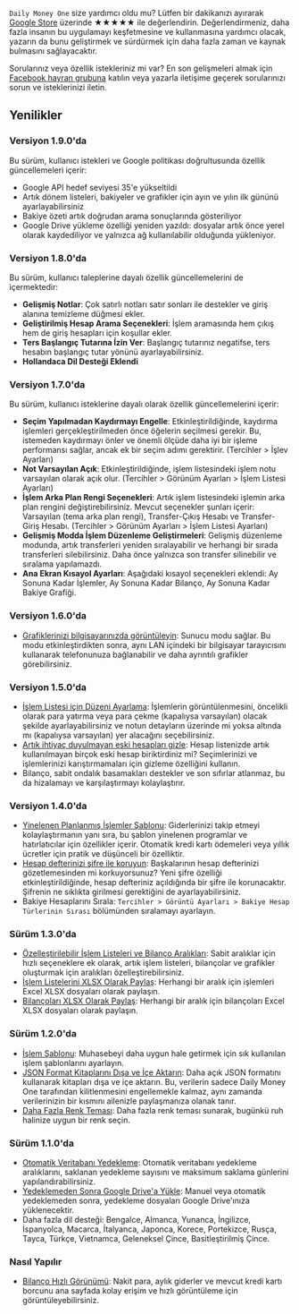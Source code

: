 `Daily Money One` size yardımcı oldu mu? Lütfen bir dakikanızı ayırarak [Google Store](https://play.google.com/store/apps/details?id=com.colaorange.dailymoneyone) üzerinde ★★★★★ ile değerlendirin. Değerlendirmeniz, daha fazla insanın bu uygulamayı keşfetmesine ve kullanmasına yardımcı olacak, yazarın da bunu geliştirmek ve sürdürmek için daha fazla zaman ve kaynak bulmasını sağlayacaktır.

Sorularınız veya özellik istekleriniz mi var? En son gelişmeleri almak için [Facebook hayran grubuna](https://www.facebook.com/colaorange.daily.money) katılın veya yazarla iletişime geçerek sorularınızı sorun ve isteklerinizi iletin.

## Yenilikler

### Versiyon 1.9.0'da
Bu sürüm, kullanıcı istekleri ve Google politikası doğrultusunda özellik güncellemeleri içerir:
* Google API hedef seviyesi 35'e yükseltildi  
* Artık dönem listeleri, bakiyeler ve grafikler için ayın ve yılın ilk gününü ayarlayabilirsiniz  
* Bakiye özeti artık doğrudan arama sonuçlarında gösteriliyor 
* Google Drive yükleme özelliği yeniden yazıldı: dosyalar artık önce yerel olarak kaydediliyor ve yalnızca ağ kullanılabilir olduğunda yükleniyor.

### Versiyon 1.8.0'da
Bu sürüm, kullanıcı taleplerine dayalı özellik güncellemelerini de içermektedir:
* **Gelişmiş Notlar**: Çok satırlı notları satır sonları ile destekler ve giriş alanına temizleme düğmesi ekler.
* **Geliştirilmiş Hesap Arama Seçenekleri**: İşlem aramasında hem çıkış hem de giriş hesapları için koşullar ekler.
* **Ters Başlangıç Tutarına İzin Ver**: Başlangıç tutarınız negatifse, ters hesabın başlangıç tutar yönünü ayarlayabilirsiniz.
* **Hollandaca Dil Desteği Eklendi**

### Versiyon 1.7.0'da
Bu sürüm, kullanıcı isteklerine dayalı olarak özellik güncellemelerini içerir:
* **Seçim Yapılmadan Kaydırmayı Engelle**: Etkinleştirildiğinde, kaydırma işlemleri gerçekleştirilmeden önce öğelerin seçilmesi gerekir. Bu, istemeden kaydırmayı önler ve önemli ölçüde daha iyi bir işleme performansı sağlar, ancak ek bir seçim adımı gerektirir. (Tercihler > İşlev Ayarları)
* **Not Varsayılan Açık**: Etkinleştirildiğinde, işlem listesindeki işlem notu varsayılan olarak açık olur. (Tercihler > Görünüm Ayarları > İşlem Listesi Ayarları)
* **İşlem Arka Plan Rengi Seçenekleri**: Artık işlem listesindeki işlemin arka plan rengini değiştirebilirsiniz. Mevcut seçenekler şunları içerir: Varsayılan (tema arka plan rengi), Transfer-Çıkış Hesabı ve Transfer-Giriş Hesabı. (Tercihler > Görünüm Ayarları > İşlem Listesi Ayarları)
* **Gelişmiş Modda İşlem Düzenleme Geliştirmeleri**: Gelişmiş düzenleme modunda, artık transferleri yeniden sıralayabilir ve herhangi bir sırada transferleri silebilirsiniz. Daha önce yalnızca son transfer silinebilir ve sıralama yapılamazdı.
* **Ana Ekran Kısayol Ayarları**: Aşağıdaki kısayol seçenekleri eklendi: Ay Sonuna Kadar İşlemler, Ay Sonuna Kadar Bilanço, Ay Sonuna Kadar Bakiye Grafiği. 

### Versiyon 1.6.0'da
* [Grafiklerinizi bilgisayarınızda görüntüleyin](https://youtu.be/Ag8cqg9gzi0): Sunucu modu sağlar. Bu modu etkinleştirdikten sonra, aynı LAN içindeki bir bilgisayar tarayıcısını kullanarak telefonunuza bağlanabilir ve daha ayrıntılı grafikler görebilirsiniz.

### Versiyon 1.5.0'da
* [İşlem Listesi için Düzeni Ayarlama](https://youtu.be/TzQj2pY6sWs): İşlemlerin görüntülenmesini, öncelikli olarak para yatırma veya para çekme (kapalıysa varsayılan) olacak şekilde ayarlayabilirsiniz ve notun detayların üzerinde mi yoksa altında mı (kapalıysa varsayılan) yer alacağını seçebilirsiniz.
* [Artık ihtiyaç duyulmayan eski hesapları gizle](https://youtu.be/nKq7Mh_2nQA): Hesap listenizde artık kullanılmayan birçok eski hesap biriktirdiniz mi? Seçimlerinizi ve işlemlerinizi karıştırmamaları için gizleme özelliğini kullanın.
* Bilanço, sabit ondalık basamakları destekler ve son sıfırlar atlanmaz, bu da hizalamayı ve karşılaştırmayı kolaylaştırır.

### Versiyon 1.4.0'da
* [Yinelenen Planlanmış İşlemler Şablonu](https://youtu.be/TzQj2pY6sWs): Giderlerinizi takip etmeyi kolaylaştırmanın yanı sıra, bu şablon yinelenen programlar ve hatırlatıcılar için özellikler içerir. Otomatik kredi kartı ödemeleri veya yıllık ücretler için pratik ve düşünceli bir özelliktir.
* [Hesap defterinizi şifre ile koruyun](https://youtu.be/peoYqNG_4pk): Başkalarının hesap defterinizi gözetlemesinden mi korkuyorsunuz? Yeni şifre özelliği etkinleştirildiğinde, hesap defteriniz açıldığında bir şifre ile korunacaktır. Şifrenin ne sıklıkta girilmesi gerektiğini de ayarlayabilirsiniz.
* Bakiye Hesaplarını Sırala: `Tercihler > Görüntü Ayarları > Bakiye Hesap Türlerinin Sırası` bölümünden sıralamayı ayarlayın.

### Sürüm 1.3.0'da
* [Özelleştirilebilir İşlem Listeleri ve Bilanço Aralıkları](https://youtu.be/O7EcLN82qIU): Sabit aralıklar için hızlı seçeneklere ek olarak, artık işlem listeleri, bilançolar ve grafikler oluşturmak için aralıkları özelleştirebilirsiniz.
* [İşlem Listelerini XLSX Olarak Paylaş](https://youtu.be/Bf7j39fsCSc): Herhangi bir aralık için işlemleri Excel XLSX dosyaları olarak paylaşın.
* [Bilançoları XLSX Olarak Paylaş](https://youtu.be/kpxJxNsButA): Herhangi bir aralık için bilançoları Excel XLSX dosyaları olarak paylaşın.

### Sürüm 1.2.0'da
* [İşlem Şablonu](https://youtu.be/CtfJ5BecZfY): Muhasebeyi daha uygun hale getirmek için sık kullanılan işlem şablonlarını ayarlayın.
* [JSON Format Kitaplarını Dışa ve İçe Aktarın](https://youtu.be/bHGEH7zcj78): Daha açık JSON formatını kullanarak kitapları dışa ve içe aktarın. Bu, verilerin sadece Daily Money One tarafından kilitlenmesini engellemekle kalmaz, aynı zamanda verilerinizin bir kısmını ailenizle paylaşmanıza olanak tanır.
* [Daha Fazla Renk Teması](https://youtu.be/3Yw7m2AOvfc): Daha fazla renk teması sunarak, bugünkü ruh halinize uygun bir renk seçin.

### Sürüm 1.1.0'da
* [Otomatik Veritabanı Yedekleme](https://youtube.com/shorts/dWePWDncx0k): Otomatik veritabanı yedekleme aralıklarını, saklanan yedekleme sayısını ve maksimum saklama günlerini yapılandırabilirsiniz.
* [Yedeklemeden Sonra Google Drive'a Yükle](https://youtu.be/hOJdtKElLuw): Manuel veya otomatik yedeklemeden sonra, yedekleme dosyaları Google Drive'ınıza yüklenecektir.
* Daha fazla dil desteği: Bengalce, Almanca, Yunanca, İngilizce, İspanyolca, Macarca, İtalyanca, Japonca, Korece, Portekizce, Rusça, Tayca, Türkçe, Vietnamca, Geleneksel Çince, Basitleştirilmiş Çince.

### Nasıl Yapılır
 * [Bilanço Hızlı Görünümü](https://youtu.be/66tJxSrI_vQ): Nakit para, aylık giderler ve mevcut kredi kartı borcunu ana sayfada kolay erişim ve hızlı görüntüleme için görüntüleyebilirsiniz.